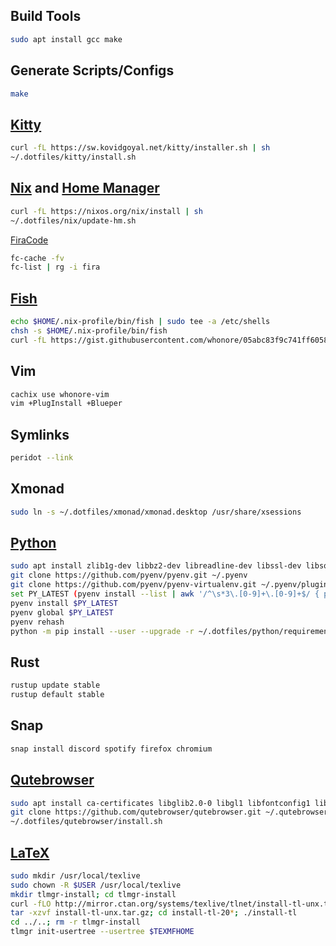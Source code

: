 ## Build Tools
```sh
sudo apt install gcc make
```

## Generate Scripts/Configs
```sh
make
```

## [Kitty](https://sw.kovidgoyal.net/kitty)
```sh
curl -fL https://sw.kovidgoyal.net/kitty/installer.sh | sh
~/.dotfiles/kitty/install.sh
```

## [Nix](https://nixos.org/download.html) and [Home Manager](https://nix-community.github.io/home-manager/index.html#sec-flakes-standalone)
```sh
curl -fL https://nixos.org/nix/install | sh
~/.dotfiles/nix/update-hm.sh
```

[FiraCode](https://github.com/tonsky/FiraCode/wiki/Linux-instructions#manual-installation)
```sh
fc-cache -fv
fc-list | rg -i fira
```

## [Fish](https://fishshell.com/docs/current/index.html#installation)
```sh
echo $HOME/.nix-profile/bin/fish | sudo tee -a /etc/shells
chsh -s $HOME/.nix-profile/bin/fish
curl -fL https://gist.githubusercontent.com/whonore/05abc83f9c741ff60583b5acefd7336d/raw/8518e88adc8307d5d6af8de3561a9e106e8386a0/nix-fishgen.py | python3
```

## Vim
```sh
cachix use whonore-vim
vim +PlugInstall +Blueper
```

## Symlinks
```sh
peridot --link
```

## Xmonad
```sh
sudo ln -s ~/.dotfiles/xmonad/xmonad.desktop /usr/share/xsessions
```

## [Python](https://github.com/pyenv/pyenv)
```sh
sudo apt install zlib1g-dev libbz2-dev libreadline-dev libssl-dev libsqlite3-dev libffi-dev
git clone https://github.com/pyenv/pyenv.git ~/.pyenv
git clone https://github.com/pyenv/pyenv-virtualenv.git ~/.pyenv/plugins/pyenv-virtualenv
set PY_LATEST (pyenv install --list | awk '/^\s*3\.[0-9]+\.[0-9]+$/ { print $1 }' | tail -n1)
pyenv install $PY_LATEST
pyenv global $PY_LATEST
pyenv rehash
python -m pip install --user --upgrade -r ~/.dotfiles/python/requirements.txt
```

## Rust
```sh
rustup update stable
rustup default stable
```

## Snap
```sh
snap install discord spotify firefox chromium
```

## [Qutebrowser](https://github.com/qutebrowser/qutebrowser/blob/master/doc/install.asciidoc)
```sh
sudo apt install ca-certificates libglib2.0-0 libgl1 libfontconfig1 libxcb-icccm4 libxcb-image0 libxcb-keysyms1 libxcb-randr0 libxcb-render-util0 libxcb-shape0 libxcb-xfixes0 libxcb-xinerama0 libxcb-xkb1 libxkbcommon-x11-0 libdbus-1-3 libyaml-dev libxml2-utils xsltproc
git clone https://github.com/qutebrowser/qutebrowser.git ~/.qutebrowser
~/.dotfiles/qutebrowser/install.sh
```

## [LaTeX](https://tug.org/texlive/doc/texlive-en/texlive-en.html#installation)
```sh
sudo mkdir /usr/local/texlive
sudo chown -R $USER /usr/local/texlive
mkdir tlmgr-install; cd tlmgr-install
curl -fLO http://mirror.ctan.org/systems/texlive/tlnet/install-tl-unx.tar.gz
tar -xzvf install-tl-unx.tar.gz; cd install-tl-20*; ./install-tl
cd ../..; rm -r tlmgr-install
tlmgr init-usertree --usertree $TEXMFHOME
```
